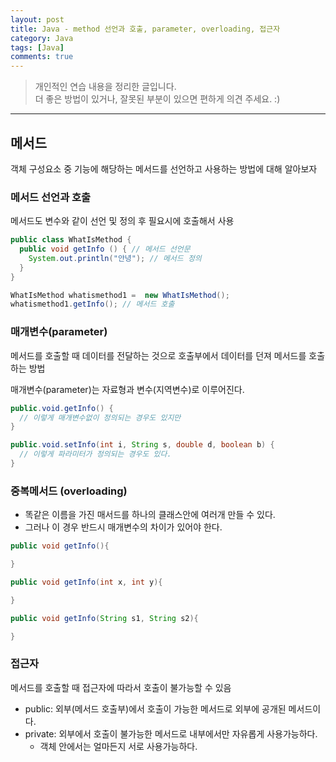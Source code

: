 ```yaml
---
layout: post
title: Java - method 선언과 호출, parameter, overloading, 접근자
category: Java
tags: [Java]
comments: true
---
```


> 개인적인 연습 내용을 정리한 글입니다.      
> 더 좋은 방법이 있거나, 잘못된 부분이 있으면 편하게 의견 주세요. :)

<hr>

## 메서드

객체 구성요소 중 기능에 해당하는 메서드를 선언하고 사용하는 방법에 대해 알아보자

### 메서드 선언과 호출

메서드도 변수와 같이 선언 및 정의 후 필요시에 호출해서 사용

```java
public class WhatIsMethod {
  public void getInfo () { // 메서드 선언문
    System.out.println("안녕"); // 메서드 정의
  }
}
```

```java
WhatIsMethod whatismethod1 =  new WhatIsMethod();
whatismethod1.getInfo(); // 메서드 호출
```

### 매개변수(parameter)

메서드를 호출할 때 데이터를 전달하는 것으로 호출부에서 데이터를 던져 메서드를 호출하는 방법

매개변수(parameter)는 자료형과 변수(지역변수)로 이루어진다.

```java 
public.void.getInfo() {
  // 이렇게 매개변수없이 정의되는 경우도 있지만
}

public.void.setInfo(int i, String s, double d, boolean b) {
  // 이렇게 파라미터가 정의되는 경우도 있다.
}
```

### 중복메서드 (overloading)

- 똑같은 이름을 가진 매서드를 하나의 클래스안에 여러개 만들 수 있다.
- 그러나 이 경우 반드시 매개변수의 차이가 있어야 한다.

```java
public void getInfo(){

}

public void getInfo(int x, int y){

}

public void getInfo(String s1, String s2){

}
```

### 접근자

메서드를 호출할 때 접근자에 따라서 호출이 불가능할 수 있음

- public: 외부(메서드 호출부)에서 호출이 가능한 메서드로 외부에 공개된 메서드이다.
- private: 외부에서 호출이 불가능한 메서드로 내부에서만 자유롭게 사용가능하다.
  - 객체 안에서는 얼마든지 서로 사용가능하다.
